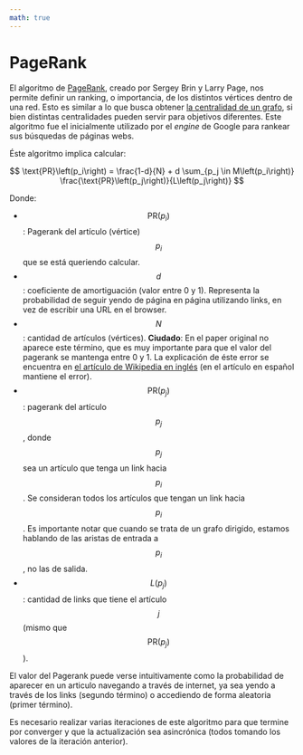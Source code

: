 ```yaml
---
math: true
---
```


# PageRank

El algoritmo de [PageRank](http://ilpubs.stanford.edu:8090/422/1/1999-66.pdf), creado por Sergey Brin y
Larry Page, nos permite definir un ranking, o importancia, de los distintos vértices dentro de una red.
Esto es similar a lo que busca obtener [la centralidad de un grafo](centralidad.md), si bien distintas
centralidades pueden servir para objetivos diferentes. Este algoritmo fue el inicialmente utilizado
por el _engine_ de Google para rankear sus búsquedas de páginas webs.

Éste algoritmo implica calcular:

$$
\text{PR}\left(p_i\right) = \frac{1-d}{N} + d \sum_{p_j \in M\left(p_i\right)}
\frac{\text{PR}\left(p_j\right)}{L\left(p_j\right)}
$$

Donde:
* $$\text{PR}\left(p_i\right)$$: Pagerank del artículo (vértice) $$p_i$$ que se está queriendo calcular.
* $$d$$: coeficiente de amortiguación (valor entre 0 y 1). Representa la probabilidad de seguir yendo de
página en página utilizando links, en vez de escribir una URL en el browser.
* $$N$$: cantidad de artículos (vértices). **Ciudado**: En el paper original no aparece este término, que
es muy importante para que el valor del pagerank se mantenga entre 0 y 1. La explicación de éste error se
encuentra en [el artículo de Wikipedia en inglés](https://en.wikipedia.org/wiki/PageRank) (en el artículo
en español mantiene el error).
* $$\text{PR}\left(p_j\right)$$: pagerank del artículo $$p_j$$, donde $$p_j$$ sea un artículo que tenga un
link hacia $$p_i$$. Se consideran todos los artículos que tengan un link hacia $$p_i$$. Es importante notar
que cuando se trata de un grafo dirigido, estamos hablando de las aristas de entrada a $$p_i$$, no las de
salida.
* $$L\left(p_j\right)$$: cantidad de links que tiene el artículo $$j$$ (mismo que
$$\text{PR}\left(p_j\right)$$).


El valor del Pagerank puede verse intuitivamente como la probabilidad de aparecer en un articulo navegando
a través de internet, ya sea yendo a través de los links (segundo término) o accediendo de forma aleatoria
(primer término).

Es necesario realizar varias iteraciones de este algoritmo para que termine por converger y que la
actualización sea asincrónica (todos tomando los valores de la iteración anterior).
